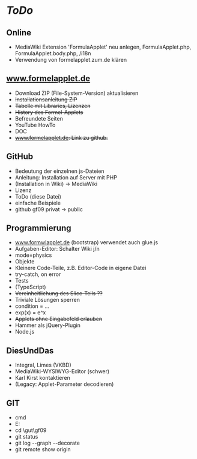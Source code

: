 # *ToDo* #
## Online
* MediaWiki Extension 'FormulaApplet' neu anlegen, FormulaApplet.php, FormulaApplet.body.php, /i18n
* Verwendung von formelapplet.zum.de klären

## www.formelapplet.de
* Download ZIP (File-System-Version) aktualisieren
* <s>Installationsanleitung ZIP</s>
* <s>Tabelle mit Libraries, Lizenzen</s>
* <s>History des Formel-Applets</s>
* Befreundete Seiten
* YouTube HowTo
* DOC
* <s>www.formelapplet.de: Link zu github.</s> 
## GitHub
* Bedeutung der einzelnen js-Dateien
* Anleitung: Installation auf Server mit PHP
* (Installation in Wiki) -> MediaWiki
* Lizenz
* ToDo (diese Datei)
* einfache Beispiele
* github gf09 privat -> public


## Programmierung
* www.formwlapplet.de (bootstrap) verwendet auch glue.js
* Aufgaben-Editor: Schalter Wiki j/n
* mode=physics
* Objekte
* Kleinere Code-Teile, z.B. Editor-Code in eigene Datei
* try-catch, on error
* Tests
* (TypeScript) 
* <s>Vereinheitlichung des Slice-Teils ??</s>
* Triviale Lösungen sperren
* condition = ...
* exp(x) = e^x
* <s>Applets ohne Eingabefeld erlauben</s>
* Hammer als jQuery-Plugin
* Node.js

## DiesUndDas
* Integral, Limes (VKBD)
* MediaWiki-WYSIWYG-Editor (schwer)
* Karl Kirst kontaktieren
* (Legacy: Applet-Parameter decodieren)
## GIT
* cmd
* E:
* cd \gut\gf09
* git status
* git log --graph --decorate
* git remote show origin
